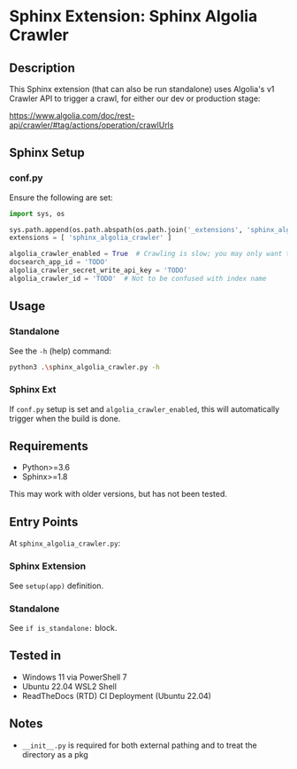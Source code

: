 # Sphinx Extension: Sphinx Algolia Crawler

## Description

This Sphinx extension (that can also be run standalone) uses Algolia's v1 Crawler API 
to trigger a crawl, for either our dev or production stage:

https://www.algolia.com/doc/rest-api/crawler/#tag/actions/operation/crawlUrls

## Sphinx Setup

### conf.py

Ensure the following are set:

```py
import sys, os

sys.path.append(os.path.abspath(os.path.join('_extensions', 'sphinx_algolia_crawler')))
extensions = [ 'sphinx_algolia_crawler' ]

algolia_crawler_enabled = True  # Crawling is slow; you may only want this for RTD CI
docsearch_app_id = 'TODO'
algolia_crawler_secret_write_api_key = 'TODO'
algolia_crawler_id = 'TODO'  # Not to be confused with index name
```

## Usage

### Standalone

See the `-h` (help) command:

```bash
python3 .\sphinx_algolia_crawler.py -h
```

### Sphinx Ext

If `conf.py` setup is set and `algolia_crawler_enabled`, this will automatically trigger when the build is done.

## Requirements

- Python>=3.6
- Sphinx>=1.8

This may work with older versions, but has not been tested.

## Entry Points

At `sphinx_algolia_crawler.py`:

### Sphinx Extension

See `setup(app)` definition.

### Standalone

See `if is_standalone:` block.

## Tested in

- Windows 11 via PowerShell 7
- Ubuntu 22.04 WSL2 Shell
- ReadTheDocs (RTD) CI Deployment (Ubuntu 22.04)

## Notes

- `__init__.py` is required for both external pathing and to treat the directory as a pkg
